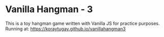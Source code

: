 # Vanilla Hangman - 3
This is a toy hangman game written with Vanilla JS for practice purposes.
Running at: https://koraytugay.github.io/vanillahangman3
